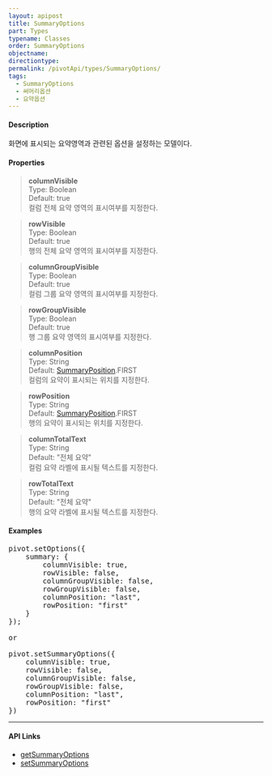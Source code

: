 ```yaml
---
layout: apipost
title: SummaryOptions
part: Types
typename: Classes
order: SummaryOptions
objectname: 
directiontype: 
permalink: /pivotApi/types/SummaryOptions/
tags: 
  - SummaryOptions
  - 써머리옵션
  - 요약옵션
---
```


#### Description

화면에 표시되는 요약영역과 관련된 옵션을 설정하는 모델이다.  

#### Properties

> **columnVisible**  
> Type: Boolean   
> Default: true       
> 컬럼 전체 요약 영역의 표시여부를 지정한다.    

> **rowVisible**  
> Type: Boolean   
> Default: true       
> 행의 전체 요약 영역의 표시여부를 지정한다.    

> **columnGroupVisible**  
> Type: Boolean   
> Default: true       
> 컬럼 그룹 요약 영역의 표시여부를 지정한다.    

> **rowGroupVisible**  
> Type: Boolean   
> Default: true       
> 행 그룹 요약 영역의 표시여부를 지정한다.    

> **columnPosition**  
> Type: String   
> Default: [SummaryPosition](/pivotApi/types/SummaryPosition)\.FIRST       
> 컬럼의 요약이 표시되는 위치를 지정한다.    

> **rowPosition**  
> Type: String   
> Default: [SummaryPosition](/pivotApi/types/SummaryPosition)\.FIRST       
> 행의 요약이 표시되는 위치를 지정한다.    

> **columnTotalText**  
> Type: String   
> Default: "전체 요약"       
> 컬럼 요약 라벨에 표시될 텍스트를 지정한다.    

> **rowTotalText**  
> Type: String   
> Default: "전체 요약"       
> 행의 요약 라벨에 표시될 텍스트를 지정한다.    


#### Examples   

<pre class="prettyprint">
pivot.setOptions({
    summary: {
        columnVisible: true,
        rowVisible: false,
        columnGroupVisible: false,
        rowGroupVisible: false,
        columnPosition: "last",
        rowPosition: "first"
    }
});

or	

pivot.setSummaryOptions({
    columnVisible: true,
    rowVisible: false,
    columnGroupVisible: false,
    rowGroupVisible: false,
    columnPosition: "last",
    rowPosition: "first"
})
</pre>

---

#### API Links

* [getSummaryOptions](/pivotApi/RealPivot/getSummaryOptions/)   
* [setSummaryOptions](/pivotApi/RealPivot/setSummaryOptions/)   

